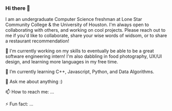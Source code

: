 ### Hi there 👋

I am an undergraduate Computer Science freshman at Lone Star Community College & the University of Houston. I'm always open to collaborating with others, and working on cool projects. Please reach out to me if you'd like to collaborate, share your wise words of widsom, or to share a restaurant recommendation! 

 🔭 I'm currently working on my skills to eventually be able to be a great software engineering intern! I'm also dabbling in food photography, UX/UI design, and learning more languages in my free time. 

🌱 I’m currently learning C++, Javascript, Python, and Data Algorithms. 

💬 Ask me about anything :) 

📫 How to reach me: ...

⚡ Fun fact: ...

